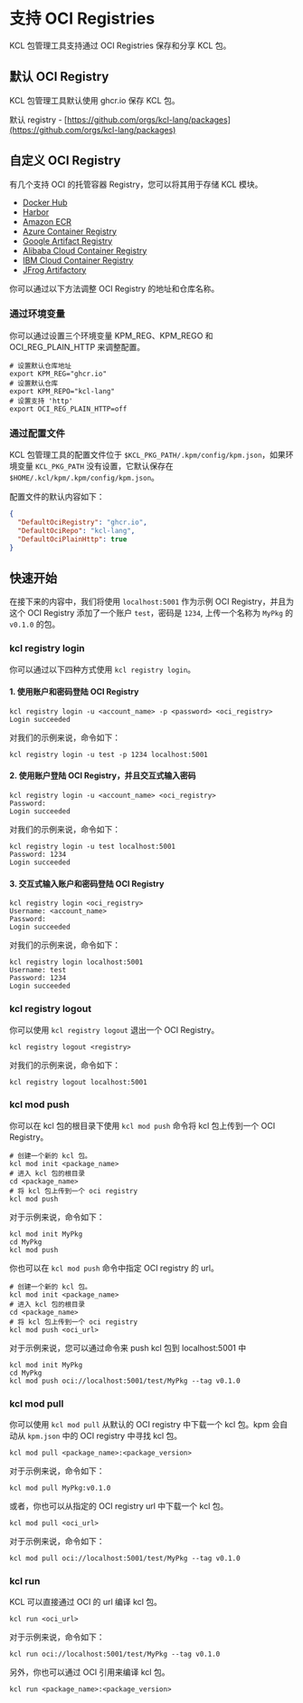 # 支持 OCI Registries

KCL 包管理工具支持通过 OCI Registries 保存和分享 KCL 包。

## 默认 OCI Registry

KCL 包管理工具默认使用 ghcr.io 保存 KCL 包。

默认 registry - [https://github.com/orgs/kcl-lang/packages](https://github.com/orgs/kcl-lang/packages)

## 自定义 OCI Registry

有几个支持 OCI 的托管容器 Registry，您可以将其用于存储 KCL 模块。

- [Docker Hub](https://docs.docker.com/docker-hub/oci-artifacts/)
- [Harbor](https://goharbor.io/docs/main/administration/user-defined-oci-artifact/)
- [Amazon ECR](https://docs.aws.amazon.com/AmazonECR/latest/userguide/push-oci-artifact.html)
- [Azure Container Registry](https://learn.microsoft.com/azure/container-registry/container-registry-oci-artifacts)
- [Google Artifact Registry](https://cloud.google.com/artifact-registry/docs/helm/manage-charts)
- [Alibaba Cloud Container Registry](https://help.aliyun.com/acr/)
- [IBM Cloud Container Registry](https://cloud.ibm.com/docs/Registry)
- [JFrog Artifactory](https://jfrog.com/help/r/jfrog-artifactory-documentation/docker-registry)

你可以通过以下方法调整 OCI Registry 的地址和仓库名称。

### 通过环境变量

你可以通过设置三个环境变量 KPM_REG、KPM_REGO 和 OCI_REG_PLAIN_HTTP 来调整配置。

```shell
# 设置默认仓库地址
export KPM_REG="ghcr.io"
# 设置默认仓库
export KPM_REPO="kcl-lang"
# 设置支持 'http'
export OCI_REG_PLAIN_HTTP=off
```

### 通过配置文件

KCL 包管理工具的配置文件位于 `$KCL_PKG_PATH/.kpm/config/kpm.json`，如果环境变量 `KCL_PKG_PATH` 没有设置，它默认保存在 `$HOME/.kcl/kpm/.kpm/config/kpm.json`。

配置文件的默认内容如下：

```json
{
  "DefaultOciRegistry": "ghcr.io",
  "DefaultOciRepo": "kcl-lang",
  "DefaultOciPlainHttp": true
}
```

## 快速开始

在接下来的内容中，我们将使用 `localhost:5001` 作为示例 OCI Registry，并且为这个 OCI Registry 添加了一个账户 `test`，密码是 `1234`, 上传一个名称为 `MyPkg` 的 `v0.1.0` 的包。

### kcl registry login

你可以通过以下四种方式使用 `kcl registry login`。

#### 1. 使用账户和密码登陆 OCI Registry

```shell
kcl registry login -u <account_name> -p <password> <oci_registry>
Login succeeded
```

对我们的示例来说，命令如下：

```shell
kcl registry login -u test -p 1234 localhost:5001
```

#### 2. 使用账户登陆 OCI Registry，并且交互式输入密码

```shell
kcl registry login -u <account_name> <oci_registry>
Password:
Login succeeded
```

对我们的示例来说，命令如下：

```shell
kcl registry login -u test localhost:5001
Password: 1234
Login succeeded
```

#### 3. 交互式输入账户和密码登陆 OCI Registry

```shell
kcl registry login <oci_registry>
Username: <account_name>
Password:
Login succeeded
```

对我们的示例来说，命令如下：

```shell
kcl registry login localhost:5001
Username: test
Password: 1234
Login succeeded
```

### kcl registry logout

你可以使用 `kcl registry logout` 退出一个 OCI Registry。

```shell
kcl registry logout <registry>
```

对我们的示例来说，命令如下：

```shell
kcl registry logout localhost:5001
```

### kcl mod push

你可以在 kcl 包的根目录下使用 `kcl mod push` 命令将 kcl 包上传到一个 OCI Registry。

```shell
# 创建一个新的 kcl 包。
kcl mod init <package_name>
# 进入 kcl 包的根目录
cd <package_name>
# 将 kcl 包上传到一个 oci registry
kcl mod push
```

对于示例来说，命令如下：

```shell
kcl mod init MyPkg
cd MyPkg
kcl mod push
```

你也可以在 `kcl mod push` 命令中指定 OCI registry 的 url。

```shell
# 创建一个新的 kcl 包。
kcl mod init <package_name>
# 进入 kcl 包的根目录
cd <package_name>
# 将 kcl 包上传到一个 oci registry
kcl mod push <oci_url>
```

对于示例来说，您可以通过命令来 push kcl 包到 localhost:5001 中

```shell
kcl mod init MyPkg
cd MyPkg
kcl mod push oci://localhost:5001/test/MyPkg --tag v0.1.0
```

### kcl mod pull

你可以使用 `kcl mod pull` 从默认的 OCI registry 中下载一个 kcl 包。kpm 会自动从 `kpm.json` 中的 OCI registry 中寻找 kcl 包。

```shell
kcl mod pull <package_name>:<package_version>
```

对于示例来说，命令如下：

```shell
kcl mod pull MyPkg:v0.1.0
```

或者，你也可以从指定的 OCI registry url 中下载一个 kcl 包。

```shell
kcl mod pull <oci_url>
```

对于示例来说，命令如下：

```shell
kcl mod pull oci://localhost:5001/test/MyPkg --tag v0.1.0
```

### kcl run

KCL 可以直接通过 OCI 的 url 编译 kcl 包。

```shell
kcl run <oci_url>
```

对于示例来说，命令如下：

```shell
kcl run oci://localhost:5001/test/MyPkg --tag v0.1.0
```

另外，你也可以通过 OCI 引用来编译 kcl 包。

```shell
kcl run <package_name>:<package_version>
```
